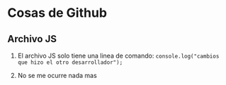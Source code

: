 <!-- titulo de git, solo usa un gato -->
# Cosas de Github


## Archivo JS
1. El archivo JS solo tiene una linea de comando:
``console.log("cambios que hizo el otro desarrollador");``

2. No se me ocurre nada mas